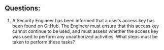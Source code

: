 ## Questions:

1. A Security Engineer has been informed that a user’s access key has been found on GitHub. The Engineer must ensure that this access key cannot continue to be used, and must assess whether the access key was used to perform any unauthorized activities. What steps must be taken to perform these tasks?

